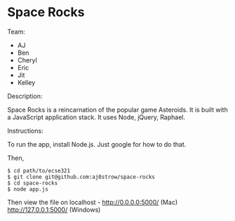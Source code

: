 # Space Rocks

Team:

- AJ
- Ben
- Cheryl
- Eric
- Jit
- Kelley

Description:

Space Rocks is a reincarnation of the popular game Asteroids. It is built with a JavaScript application stack. It uses Node, jQuery, Raphael. 

Instructions:

To run the app, install Node.js. Just google for how to do that.

Then, 

```
$ cd path/to/ecse321
$ git clone git@github.com:aj0strow/space-rocks
$ cd space-rocks
$ node app.js
```

Then view the file on localhost - http://0.0.0.0:5000/    (Mac)
                                  http://127.0.0.1:5000/  (Windows)
